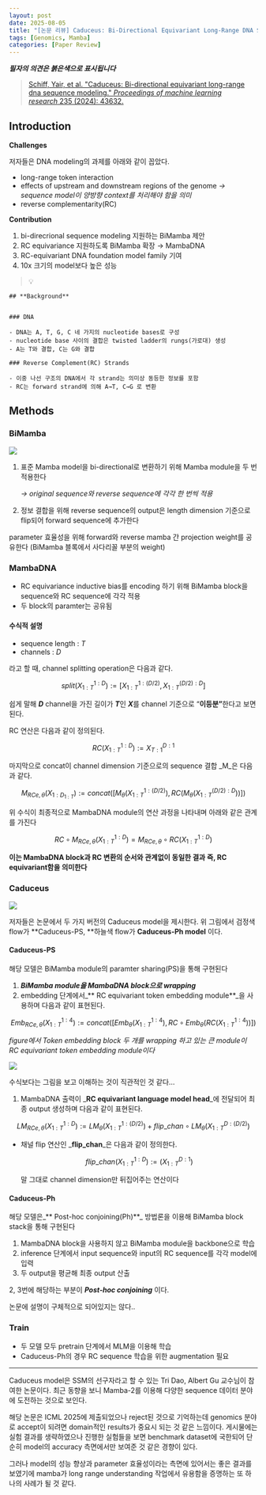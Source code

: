 ```yaml
---
layout: post
date: 2025-08-05
title: "[논문 리뷰] Caduceus: Bi-Directional Equivariant Long-Range DNA Sequence Modeling"
tags: [Genomics, Mamba]
categories: [Paper Review]
---
```


<span class="notion-red">_**필자의 의견은 붉은색으로 표시됩니다**_</span>


> [Schiff, Yair, et al. "Caduceus: Bi-directional equivariant long-range dna sequence modeling." ](https://pmc.ncbi.nlm.nih.gov/articles/PMC12189541/)[_Proceedings of machine learning research_](https://pmc.ncbi.nlm.nih.gov/articles/PMC12189541/)[ 235 (2024): 43632.](https://pmc.ncbi.nlm.nih.gov/articles/PMC12189541/)



## Introduction


**Challenges**


저자들은 DNA modeling의 과제를 아래와 같이 꼽았다.

- long-range token interaction
- effects of upstream and downstream regions of the genome 
_→ sequence model이 양방향 context를 처리해야 함을 의미_
- reverse complementarity(RC)

**Contribution**

1. bi-direcrional sequence modeling 지원하는 BiMamba 제안
1. RC equivariance 지원하도록 BiMamba 확장 → MambaDNA
1. RC-equivariant DNA foundation model family 기여
1. 10x 크기의 model보다 높은 성능

> 💡 


	## **Background**


	### DNA

	- DNA는 A, T, G, C 네 가지의 nucleotide bases로 구성
	- nucleotide base 사이의 결합은 twisted ladder의 rungs(가로대) 생성
	- A는 T와 결합, C는 G와 결합

	### Reverse Complement(RC) Strands

	- 이중 나선 구조의 DNA에서 각 strand는 의미상 동등한 정보를 포함
	- RC는 forward strand에 의해 A→T, C→G 로 변환


## Methods



### BiMamba


![](https://prod-files-secure.s3.us-west-2.amazonaws.com/542b861c-36a8-4051-84e5-8804b6728dba/2c247d59-7815-4980-99f0-8f0d21f445a7/image.png?X-Amz-Algorithm=AWS4-HMAC-SHA256&X-Amz-Content-Sha256=UNSIGNED-PAYLOAD&X-Amz-Credential=ASIAZI2LB466QDGPVTIO%2F20250922%2Fus-west-2%2Fs3%2Faws4_request&X-Amz-Date=20250922T140131Z&X-Amz-Expires=3600&X-Amz-Security-Token=IQoJb3JpZ2luX2VjEKX%2F%2F%2F%2F%2F%2F%2F%2F%2F%2FwEaCXVzLXdlc3QtMiJGMEQCIC3VQlpvtVCaHUPIdGez5WjwvwVJCe10ozRyRQsxZQ4QAiAeI72aSdkOOa00g0gTW5hueUtqE%2Fv44cVimcIX0%2B5OtCr%2FAwguEAAaDDYzNzQyMzE4MzgwNSIMPw6wcc0rlptK0KqIKtwD3NguF%2BDdqpOqwm3Zl5A%2FNvqzY1LK8Py4ic%2FUQv77d9CGAO4roi%2BSyndJxLu%2BTUaBaRPw9b3PCrFYmpKD30r9OfqJYigDHAlvbDA8sO%2B6DmGIR3Pcm52sUeEJM2m2%2BHh0G96dWHkQ0yTB5LgDryIWSFIKmyIHZuIHKwGv8vhC0u2RpY4f6NgYeFrODurOjOlWJmsmWCBtyovc0p4QHpaXd310qOLXfHVSHoKpYwapFiNtpmZ0tZxZk5CfdV5bMtKBRM7vUzc5Wo%2FEts1uVxT98smd%2BWKrnRXLUoEMfzyGidIHAK5TtG%2B2%2BtKUC3gQwOSc%2FposWZ6kA%2B43endJ989IXSRfyI2d1Art%2FeQ4XwxsP9PMoqjFGIpc93MRsbuBDtjgF8xlYgZQ34W%2BukMeDsN2aX0VSybZXyoyuu5MDEOFCluJ1z9QxqMRKPl%2FktWf74JdT%2Fwxrw%2F08g9b5x0WhJDJH3U%2FLj2UXtEMLsaz3JrJV4p%2B4Fw%2Fr6tpr222Fs5A7B5K5OmNBo4H9klY0tatCm96YwDOjAwBQLLdlkKgM1y1W2Tb9SRnkF%2FOBpHKEfEATzriTjCzeKgjBpn8jc9KjNAcnhlVRtEeLJXT94Md0i35cmBbCQMA1Cn%2Bxm1ig4wwiY7FxgY6pgGDd39PX9G6BtnGmQmpLTKUTfS0OvNSKmAkgyLXx1IjGWomBpUuirM99jsPVH%2BqPU76%2BQGj0CJTw7E4rTu94KM4%2F%2BA%2B23kjSIFwI%2FYCjxKxgPpNzZHi4t%2B35%2FU479zWtf3ouWrwp58bCJ%2BRKBub4qnoeeL0aoIqC3a5zamLh2r6te8cMskkQc90AZ11t00fmw4F5fyhuXR%2FzuACwKn78CZYl8dAGtcm&X-Amz-Signature=a62dea3011f91e9880dc5f5ec28647ce461a87a9490b362530185289a3f58c0d&X-Amz-SignedHeaders=host&x-amz-checksum-mode=ENABLED&x-id=GetObject)

1. 표준 Mamba model을 bi-directional로 변환하기 위해 Mamba module을 두 번 적용한다

	_→ original sequence와 reverse sequence에 각각 한 번씩 적용_

1. 정보 결합을 위해 reverse sequence의 output은 length dimension 기준으로 flip되어 forward sequence에 추가한다

parameter 효율성을 위해 forward와 reverse mamba 간 projection weight를 공유한다 (BiMamba 블록에서 사다리꼴 부분의 weight)



### MambaDNA

- RC equivariance inductive bias를 encoding 하기 위해 BiMamba block을 sequence와 RC sequence에 각각 적용
- 두 block의 paramter는 공유됨


#### 수식적 설명

- sequence length : _T_
- channels : _D_

라고 할 때,  channel splitting operation은 다음과 같다.


$$
split(X^{1:D}_{1:T}):=[X^{1:(D/2)}_{1:T},X^{(D/2):D}_{1:T}]
$$


<span class="notion-red">쉽게 말해 </span><span class="notion-red">_**D**_</span><span class="notion-red"> channel을 가진 길이가 </span><span class="notion-red">_**T**_</span><span class="notion-red">인 </span><span class="notion-red">_**X**_</span><span class="notion-red">를 channel 기준으로 “</span><span class="notion-red">**이등분”**</span><span class="notion-red">한다고 보면 된다.</span>


RC 연산은 다음과 같이 정의된다.


$$
RC(X^{1:D}_{1:T}):=X^{D:1}_{T:1}
$$


마지막으로 concat이 channel dimension 기준으로의 sequence 결합 _M_은 다음과 같다.


$$
M_{RCe,\theta}(X_{1:D_{1:T}}):=concat([M_{\theta}(X^{1:(D/2)}_{1:T}),RC(M_{\theta}(X^{(D/2):D}_{1:T}))])
$$


위 수식이 최종적으로 MambaDNA module의 연산 과정을 나타내며 아래와 같은 관계를 가진다


$$
RC\circ M_{RCe,\theta}(X^{1:D}_{1:T}) = M_{RCe,\theta} \circ RC(X^{1:D}_{1:T})
$$


**이는 MambaDNA block과 RC 변환의 순서와 관계없이 동일한 결과 즉, RC equivariant함을 의미한다**



### Caduceus


![](https://prod-files-secure.s3.us-west-2.amazonaws.com/542b861c-36a8-4051-84e5-8804b6728dba/f94a60d7-8145-473b-aef9-7c68d3ec604a/image.png?X-Amz-Algorithm=AWS4-HMAC-SHA256&X-Amz-Content-Sha256=UNSIGNED-PAYLOAD&X-Amz-Credential=ASIAZI2LB466QDGPVTIO%2F20250922%2Fus-west-2%2Fs3%2Faws4_request&X-Amz-Date=20250922T140131Z&X-Amz-Expires=3600&X-Amz-Security-Token=IQoJb3JpZ2luX2VjEKX%2F%2F%2F%2F%2F%2F%2F%2F%2F%2FwEaCXVzLXdlc3QtMiJGMEQCIC3VQlpvtVCaHUPIdGez5WjwvwVJCe10ozRyRQsxZQ4QAiAeI72aSdkOOa00g0gTW5hueUtqE%2Fv44cVimcIX0%2B5OtCr%2FAwguEAAaDDYzNzQyMzE4MzgwNSIMPw6wcc0rlptK0KqIKtwD3NguF%2BDdqpOqwm3Zl5A%2FNvqzY1LK8Py4ic%2FUQv77d9CGAO4roi%2BSyndJxLu%2BTUaBaRPw9b3PCrFYmpKD30r9OfqJYigDHAlvbDA8sO%2B6DmGIR3Pcm52sUeEJM2m2%2BHh0G96dWHkQ0yTB5LgDryIWSFIKmyIHZuIHKwGv8vhC0u2RpY4f6NgYeFrODurOjOlWJmsmWCBtyovc0p4QHpaXd310qOLXfHVSHoKpYwapFiNtpmZ0tZxZk5CfdV5bMtKBRM7vUzc5Wo%2FEts1uVxT98smd%2BWKrnRXLUoEMfzyGidIHAK5TtG%2B2%2BtKUC3gQwOSc%2FposWZ6kA%2B43endJ989IXSRfyI2d1Art%2FeQ4XwxsP9PMoqjFGIpc93MRsbuBDtjgF8xlYgZQ34W%2BukMeDsN2aX0VSybZXyoyuu5MDEOFCluJ1z9QxqMRKPl%2FktWf74JdT%2Fwxrw%2F08g9b5x0WhJDJH3U%2FLj2UXtEMLsaz3JrJV4p%2B4Fw%2Fr6tpr222Fs5A7B5K5OmNBo4H9klY0tatCm96YwDOjAwBQLLdlkKgM1y1W2Tb9SRnkF%2FOBpHKEfEATzriTjCzeKgjBpn8jc9KjNAcnhlVRtEeLJXT94Md0i35cmBbCQMA1Cn%2Bxm1ig4wwiY7FxgY6pgGDd39PX9G6BtnGmQmpLTKUTfS0OvNSKmAkgyLXx1IjGWomBpUuirM99jsPVH%2BqPU76%2BQGj0CJTw7E4rTu94KM4%2F%2BA%2B23kjSIFwI%2FYCjxKxgPpNzZHi4t%2B35%2FU479zWtf3ouWrwp58bCJ%2BRKBub4qnoeeL0aoIqC3a5zamLh2r6te8cMskkQc90AZ11t00fmw4F5fyhuXR%2FzuACwKn78CZYl8dAGtcm&X-Amz-Signature=3178cab3af60de469f057c7f5c2d7c74dce67715e87406cc9dc0f3f7bb8cb0d8&X-Amz-SignedHeaders=host&x-amz-checksum-mode=ENABLED&x-id=GetObject)


저자들은 논문에서 두 가지 버전의 Caduceus model을 제시한다. 위 그림에서 검정색 flow가 **Caduceus-PS, **하늘색 flow가 **Caduceus-Ph model** 이다.



#### Caduceus-PS


해당 모델은 BiMamba module의 paramter sharing(PS)을 통해 구현된다

1. _**BiMamba module을 MambaDNA block으로 wrapping**_
1. embedding 단계에서_** RC equivariant token embedding module**_을 사용하며 다음과 같이 표현된다.

$$
Emb_{RCe,\theta}(X^{1:4}_{1:T}):=concat([Emb_{\theta}(X^{1:4}_{1:T}),RC \circ Emb_{\theta}(RC(X^{1:4}_{1:T}))])
$$


_figure에서 Token embedding block 두 개를 wrapping 하고 있는 큰 module이 RC equivariant token embedding module이다_


![](https://prod-files-secure.s3.us-west-2.amazonaws.com/542b861c-36a8-4051-84e5-8804b6728dba/b175e4da-71eb-4e91-8c23-a06dabe673c9/image.png?X-Amz-Algorithm=AWS4-HMAC-SHA256&X-Amz-Content-Sha256=UNSIGNED-PAYLOAD&X-Amz-Credential=ASIAZI2LB466QDGPVTIO%2F20250922%2Fus-west-2%2Fs3%2Faws4_request&X-Amz-Date=20250922T140131Z&X-Amz-Expires=3600&X-Amz-Security-Token=IQoJb3JpZ2luX2VjEKX%2F%2F%2F%2F%2F%2F%2F%2F%2F%2FwEaCXVzLXdlc3QtMiJGMEQCIC3VQlpvtVCaHUPIdGez5WjwvwVJCe10ozRyRQsxZQ4QAiAeI72aSdkOOa00g0gTW5hueUtqE%2Fv44cVimcIX0%2B5OtCr%2FAwguEAAaDDYzNzQyMzE4MzgwNSIMPw6wcc0rlptK0KqIKtwD3NguF%2BDdqpOqwm3Zl5A%2FNvqzY1LK8Py4ic%2FUQv77d9CGAO4roi%2BSyndJxLu%2BTUaBaRPw9b3PCrFYmpKD30r9OfqJYigDHAlvbDA8sO%2B6DmGIR3Pcm52sUeEJM2m2%2BHh0G96dWHkQ0yTB5LgDryIWSFIKmyIHZuIHKwGv8vhC0u2RpY4f6NgYeFrODurOjOlWJmsmWCBtyovc0p4QHpaXd310qOLXfHVSHoKpYwapFiNtpmZ0tZxZk5CfdV5bMtKBRM7vUzc5Wo%2FEts1uVxT98smd%2BWKrnRXLUoEMfzyGidIHAK5TtG%2B2%2BtKUC3gQwOSc%2FposWZ6kA%2B43endJ989IXSRfyI2d1Art%2FeQ4XwxsP9PMoqjFGIpc93MRsbuBDtjgF8xlYgZQ34W%2BukMeDsN2aX0VSybZXyoyuu5MDEOFCluJ1z9QxqMRKPl%2FktWf74JdT%2Fwxrw%2F08g9b5x0WhJDJH3U%2FLj2UXtEMLsaz3JrJV4p%2B4Fw%2Fr6tpr222Fs5A7B5K5OmNBo4H9klY0tatCm96YwDOjAwBQLLdlkKgM1y1W2Tb9SRnkF%2FOBpHKEfEATzriTjCzeKgjBpn8jc9KjNAcnhlVRtEeLJXT94Md0i35cmBbCQMA1Cn%2Bxm1ig4wwiY7FxgY6pgGDd39PX9G6BtnGmQmpLTKUTfS0OvNSKmAkgyLXx1IjGWomBpUuirM99jsPVH%2BqPU76%2BQGj0CJTw7E4rTu94KM4%2F%2BA%2B23kjSIFwI%2FYCjxKxgPpNzZHi4t%2B35%2FU479zWtf3ouWrwp58bCJ%2BRKBub4qnoeeL0aoIqC3a5zamLh2r6te8cMskkQc90AZ11t00fmw4F5fyhuXR%2FzuACwKn78CZYl8dAGtcm&X-Amz-Signature=6b45a863b79e1256b8801f2e5e6e7660a0caacffba18759cf66a6267cad988b9&X-Amz-SignedHeaders=host&x-amz-checksum-mode=ENABLED&x-id=GetObject)


<span class="notion-red">수식보다는 그림을 보고 이해하는 것이 직관적인 것 같다…</span>

1. MambaDNA 출력이 _**RC equivariant language model head**_에 전달되어 최종 output 생성하며 다음과 같이 표현된다.

$$
LM_{RCe,\theta}(X^{1:D}_{1:T}):= LM_{\theta}(X^{1:(D/2)}_{1:T})+flip\_chan\circ LM_{\theta}(X^{D:(D/2)}_{1:T})
$$

- 채널 flip 연산인 _**flip\_chan**_은 다음과 같이 정의한다.

	$$
	flip\_chan(X^{1:D}_{1:T}):=(X^{D:1}_{1:T})
	$$


	말 그대로 channel dimension만 뒤집어주는 연산이다



#### Caduceus-Ph


해당 모델은_** Post-hoc conjoining(Ph)**_ 방법론을 이용해 BiMamba block stack을 통해 구현된다

1. MambaDNA block을 사용하지 않고 BiMamba module을 backbone으로 학습
1. inference 단계에서 input sequence와 input의 RC sequence를 각각 model에 입력
1. 두 output을 평균해 최종 output 산출

2, 3번에 해당하는 부분이 _**Post-hoc conjoining**_ 이다.


<span class="notion-red">논문에 설명이 구체적으로 되어있지는 않다..</span>



### Train

- 두 모델 모두 pretrain 단계에서 MLM을 이용해 학습
- Caduceus-Ph의 경우 RC sequence 학습을 위한 augmentation 필요

---


<span class="notion-red">Caduceus model은 SSM의 선구자라고 할 수 있는 Tri Dao, Albert Gu 교수님이 참여한 논문이다. 최근 동향을 보니 Mamba-2를 이용해 다양한 sequence 데이터 분야에 도전하는 것으로 보인다.</span>


<span class="notion-red">해당 논문은 ICML 2025에 제출되었으나 reject된 것으로 기억하는데 genomics 분야로 accept이 되려면 domain적인 results가 중요시 되는 것 같은 느낌이다. 게시물에는 실험 결과를 생략하였으나 진행한 실험들을 보면 benchmark dataset에 국한되어 단순히 model의 accuracy 측면에서만 보여준 것 같은 경향이 있다.</span>


<span class="notion-red">그러나 model의 성능 향상과 parameter 효율성이라는 측면에 있어서는 좋은 결과를 보였기에 mamba가 long range understanding 작업에서 유용함을 증명하는 또 하나의 사례가 될 것 같다.</span>

